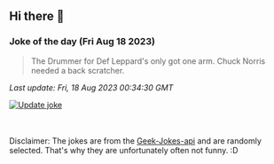 ## Hi there 👋

### Joke of the day (Fri Aug 18 2023)
<!-- joke -->
>The Drummer for Def Leppard's only got one arm. Chuck Norris needed a back scratcher.
<!-- /joke -->

*Last update: Fri, 18 Aug 2023 00:34:30 GMT*

[![Update joke](https://github.com/nclskfm/nclskfm/actions/workflows/joke.yml/badge.svg)](https://github.com/nclskfm/nclskfm/actions/workflows/joke.yml)

<br><br>
Disclaimer: The jokes are from the [Geek-Jokes-api](https://github.com/sameerkumar18/geek-joke-api) and are randomly selected. That's why they are unfortunately often not funny. :D

